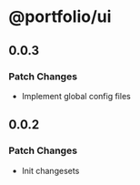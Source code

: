 # @portfolio/ui

## 0.0.3

### Patch Changes

- Implement global config files

## 0.0.2

### Patch Changes

- Init changesets
